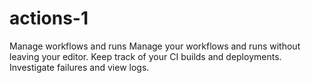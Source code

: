 # actions-1
Manage workflows and runs
Manage your workflows and runs without leaving your editor.
Keep track of your CI builds and deployments.
Investigate failures and view logs.